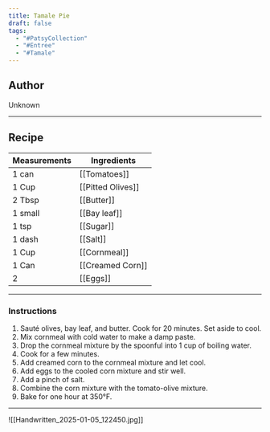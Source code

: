 ```yaml
---
title: Tamale Pie
draft: false
tags:
  - "#PatsyCollection"
  - "#Entree"
  - "#Tamale"
---
```

## Author
Unknown
___
## Recipe

| Measurements  | Ingredients          |
| :------------ | -------------------- |
|1 can|[[Tomatoes]]|
|1 Cup|[[Pitted Olives]]|
|2 Tbsp|[[Butter]]|
|1 small|[[Bay leaf]]|
|1 tsp|[[Sugar]]|
|1 dash|[[Salt]]|
|1 Cup|[[Cornmeal]]|
|1 Can|[[Creamed Corn]]|
|2|[[Eggs]]|
___
### Instructions
1. Sauté olives, bay leaf, and butter. Cook for 20 minutes. Set aside to cool.
2. Mix cornmeal with cold water to make a damp paste.
3. Drop the cornmeal mixture by the spoonful into 1 cup of boiling water.
4. Cook for a few minutes.
5. Add creamed corn to the cornmeal mixture and let cool.
6. Add eggs to the cooled corn mixture and stir well.
7. Add a pinch of salt.
8. Combine the corn mixture with the tomato-olive mixture.
9. Bake for one hour at 350°F.

___

![[Handwritten_2025-01-05_122450.jpg]]
